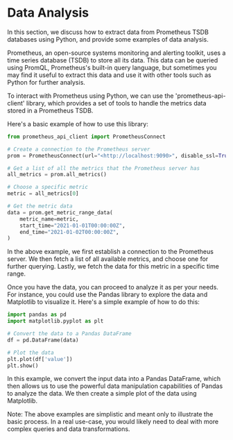 # Data Analysis
In this section, we discuss how to extract data from Prometheus TSDB databases using Python, and provide some examples of data analysis.

Prometheus, an open-source systems monitoring and alerting toolkit, uses a time series database (TSDB) to store all its data. This data can be queried using PromQL, Prometheus's built-in query language, but sometimes you may find it useful to extract this data and use it with other tools such as Python for further analysis.

To interact with Prometheus using Python, we can use the 'prometheus-api-client' library, which provides a set of tools to handle the metrics data stored in a Prometheus TSDB.

Here's a basic example of how to use this library:

```python
from prometheus_api_client import PrometheusConnect

# Create a connection to the Prometheus server
prom = PrometheusConnect(url="<http://localhost:9090>", disable_ssl=True)

# Get a list of all the metrics that the Prometheus server has
all_metrics = prom.all_metrics()

# Choose a specific metric
metric = all_metrics[0]

# Get the metric data
data = prom.get_metric_range_data(
    metric_name=metric,
    start_time="2021-01-01T00:00:00Z",
    end_time="2021-01-02T00:00:00Z",
)

```

In the above example, we first establish a connection to the Prometheus server. We then fetch a list of all available metrics, and choose one for further querying. Lastly, we fetch the data for this metric in a specific time range.

Once you have the data, you can proceed to analyze it as per your needs. For instance, you could use the Pandas library to explore the data and Matplotlib to visualize it. Here's a simple example of how to do this:

```python
import pandas as pd
import matplotlib.pyplot as plt

# Convert the data to a Pandas DataFrame
df = pd.DataFrame(data)

# Plot the data
plt.plot(df['value'])
plt.show()

```

In this example, we convert the input data into a Pandas DataFrame, which then allows us to use the powerful data manipulation capabilities of Pandas to analyze the data. We then create a simple plot of the data using Matplotlib.

Note: The above examples are simplistic and meant only to illustrate the basic process. In a real use-case, you would likely need to deal with more complex queries and data transformations.